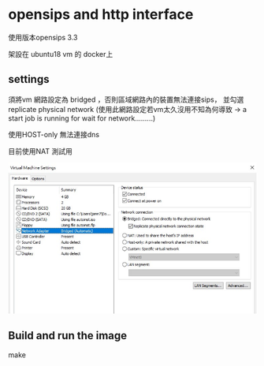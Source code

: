 # opensips and http interface 

使用版本opensips 3.3

架設在 ubuntu18 vm 的 docker上





## settings

須將vm 網路設定為 bridged ，否則區域網路內的裝置無法連接sips， 並勾選 replicate physical network
(使用此網路設定若vm太久沒用不知為何導致 -> a start job is running for wait for network.........)


使用HOST-only 無法連接dns


目前使用NAT 測試用

![plot](./images/vm.jpg)






## Build and run the image

  make




